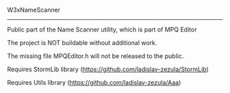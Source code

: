 W3xNameScanner

--------------
Public part of the Name Scanner utility, which is part of MPQ Editor



The project is NOT buildable without additional work.

The missing file MPQEditor.h will not be released to the public.



Requires StormLib library (https://github.com/ladislav-zezula/StormLib)

Requires Utils library (https://github.com/ladislav-zezula/Aaa)
